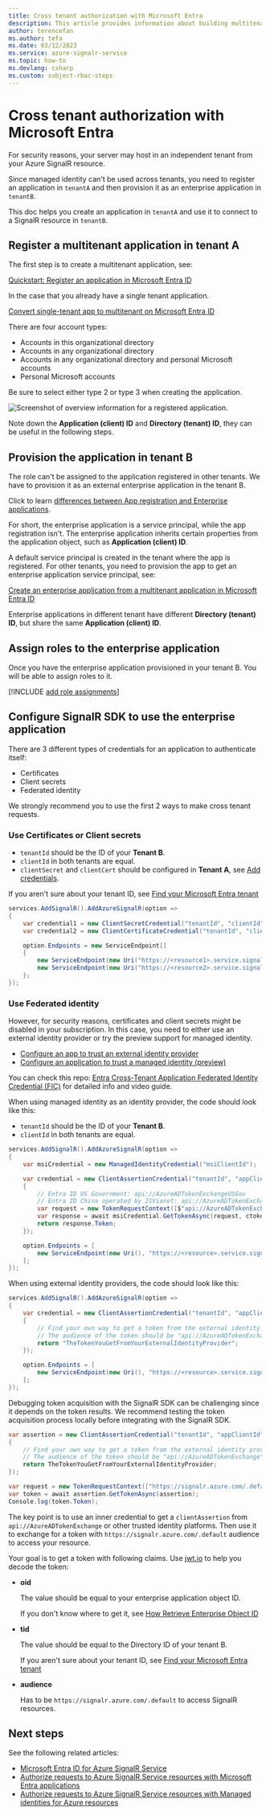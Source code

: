 ```yaml
---
title: Cross tenant authorization with Microsoft Entra
description: This article provides information about building multitenant applications and configures authorization in SignalR.
author: terencefan
ms.author: tefa
ms.date: 03/12/2023
ms.service: azure-signalr-service
ms.topic: how-to
ms.devlang: csharp
ms.custom: subject-rbac-steps
---
```


# Cross tenant authorization with Microsoft Entra

For security reasons, your server may host in an independent tenant from your Azure SignalR resource.

Since managed identity can't be used across tenants, you need to register an application in `tenantA` and then provision it as an enterprise application in `tenantB`.

This doc helps you create an application in `tenantA` and use it to connect to a SignalR resource in `tenantB`.

## Register a multitenant application in tenant A

The first step is to create a multitenant application, see:

[Quickstart: Register an application in Microsoft Entra ID](/entra/identity-platform/quickstart-register-app)

In the case that you already have a single tenant application.

[Convert single-tenant app to multitenant on Microsoft Entra ID](/entra/identity-platform/howto-convert-app-to-be-multi-tenant)

There are four account types:

- Accounts in this organizational directory
- Accounts in any organizational directory	
- Accounts in any organizational directory and personal Microsoft accounts
- Personal Microsoft accounts

Be sure to select either type 2 or type 3 when creating the application.

![Screenshot of overview information for a registered application.](./media/signalr-howto-authorize-application/application-overview.png)

Note down the **Application (client) ID** and **Directory (tenant) ID**, they can be useful in the following steps.

## Provision the application in tenant B

The role can't be assigned to the application registered in other tenants. We have to provision it as an external enterprise application in the tenant B.

Click to learn [differences between App registration and Enterprise applications](/answers/questions/270680/app-registration-vs-enterprise-applications).

For short, the enterprise application is a service principal, while the app registration isn't. The enterprise application inherits certain properties from the application object, such as **Application (client) ID**. 

A default service principal is created in the tenant where the app is registered. For other tenants, you need to provision the app to get an enterprise application service principal, see:

[Create an enterprise application from a multitenant application in Microsoft Entra ID](/entra/identity/enterprise-apps/create-service-principal-cross-tenant)

Enterprise applications in different tenant have different **Directory (tenant) ID**, but share the same **Application (client) ID**.

## Assign roles to the enterprise application

Once you have the enterprise application provisioned in your tenant B. You will be able to assign roles to it.

[!INCLUDE [add role assignments](includes/signalr-add-role-assignments.md)]

## Configure SignalR SDK to use the enterprise application

There are 3 different types of credentials for an application to authenticate itself:

- Certificates
- Client secrets
- Federated identity

We strongly recommend you to use the first 2 ways to make cross tenant requests.

### Use Certificates or Client secrets

- `tenantId` should be the ID of your **Tenant B**.
- `clientId` in both tenants are equal.
- `clientSecret` and `clientCert` should be configured in **Tenant A**, see [Add credentials](/entra/identity-platform/quickstart-register-app?tabs=certificate%2Cexpose-a-web-api#add-credentials).

If you aren't sure about your tenant ID, see [Find your Microsoft Entra tenant](/azure/azure-portal/get-subscription-tenant-id#find-your-microsoft-entra-tenant)

```csharp
services.AddSignalR().AddAzureSignalR(option =>
{
    var credential1 = new ClientSecretCredential("tenantId", "clientId", "clientSecret");
    var credential2 = new ClientCertificateCredential("tenantId", "clientId", "path-to-cert");

    option.Endpoints = new ServiceEndpoint[]
    {
        new ServiceEndpoint(new Uri("https://<resource1>.service.signalr.net"), credential1),
        new ServiceEndpoint(new Uri("https://<resource2>.service.signalr.net"), credential2),
    };
});
```

### Use Federated identity

However, for security reasons, certificates and client secrets might be disabled in your subscription. In this case, you need to either use an external identity provider or try the preview support for managed identity.

- [Configure an app to trust an external identity provider](/entra/workload-id/workload-identity-federation-create-trust)
- [Configure an application to trust a managed identity (preview)](/entra/workload-id/workload-identity-federation-config-app-trust-managed-identity)

You can check this repo: [Entra Cross-Tenant Application Federated Identity Credential (FIC)](https://github.com/arsenvlad/entra-cross-tenant-app-fic-managed-identity) for detailed info and video guide.

When using managed identity as an identity provider, the code should look like this:

- `tenantId` should be the ID of your **Tenant B**.
- `clientId` in both tenants are equal.

```csharp
services.AddSignalR().AddAzureSignalR(option =>
{
    var msiCredential = new ManagedIdentityCredential("msiClientId");

    var credential = new ClientAssertionCredential("tenantId", "appClientId", async (ctoken) =>
    {
        // Entra ID US Government: api://AzureADTokenExchangeUSGov
        // Entra ID China operated by 21Vianet: api://AzureADTokenExchangeChina
        var request = new TokenRequestContext([$"api://AzureADTokenExchange/.default"]);
        var response = await msiCredential.GetTokenAsync(request, ctoken).ConfigureAwait(false);
        return response.Token;
    });

    option.Endpoints = [
        new ServiceEndpoint(new Uri(), "https://<resource>.service.signalr.net"), credential);
    ];
});
```

When using external identity providers, the code should look like this:

```csharp
services.AddSignalR().AddAzureSignalR(option =>
{
    var credential = new ClientAssertionCredential("tenantId", "appClientId", async (ctoken) =>
    {
        // Find your own way to get a token from the external identity provider.
        // The audience of the token should be "api://AzureADTokenExchange", as it is the recommended value.
        return "TheTokenYouGetFromYourExternalIdentityProvider";
    });

    option.Endpoints = [
        new ServiceEndpoint(new Uri(), "https://<resource>.service.signalr.net"), credential);
    ];
});
```

Debugging token acquisition with the SignalR SDK can be challenging since it depends on the token results. 
We recommend testing the token acquisition process locally before integrating with the SignalR SDK.

```csharp
var assertion = new ClientAssertionCredential("tenantId", "appClientId", async (ctoken) =>
{
    // Find your own way to get a token from the external identity provider.
    // The audience of the token should be "api://AzureADTokenExchange", as it is the recommended value.
    return TheTokenYouGetFromYourExternalIdentityProvider;
});

var request = new TokenRequestContext(["https://signalr.azure.com/.default");
var token = await assertion.GetTokenAsync(assertion);
Console.log(token.Token);
```

The key point is to use an inner credential to get a `clientAssertion` from `api://AzureADTokenExchange` or other trusted identity platforms. Then use it to exchange for a token with `https://signalr.azure.com/.default` audience to access your resource.

Your goal is to get a token with following claims. Use [jwt.io](https://jwt.io/) to help you decode the token:

- **oid**

  The value should be equal to your enterprise application object ID. 

  If you don't know where to get it, see [How Retrieve Enterprise Object ID](/answers/questions/1007608/how-retrieve-enterprise-object-id-from-azure-activ)

- **tid**

  The value should be equal to the Directory ID of your tenant B. 

  If you aren't sure about your tenant ID, see [Find your Microsoft Entra tenant](/azure/azure-portal/get-subscription-tenant-id#find-your-microsoft-entra-tenant)

- **audience**

  Has to be `https://signalr.azure.com/.default` to access SignalR resources.

## Next steps

See the following related articles:

- [Microsoft Entra ID for Azure SignalR Service](signalr-concept-authorize-azure-active-directory.md)
- [Authorize requests to Azure SignalR Service resources with Microsoft Entra applications](signalr-howto-authorize-application.md)
- [Authorize requests to Azure SignalR Service resources with Managed identities for Azure resources](./signalr-howto-authorize-managed-identity.md)